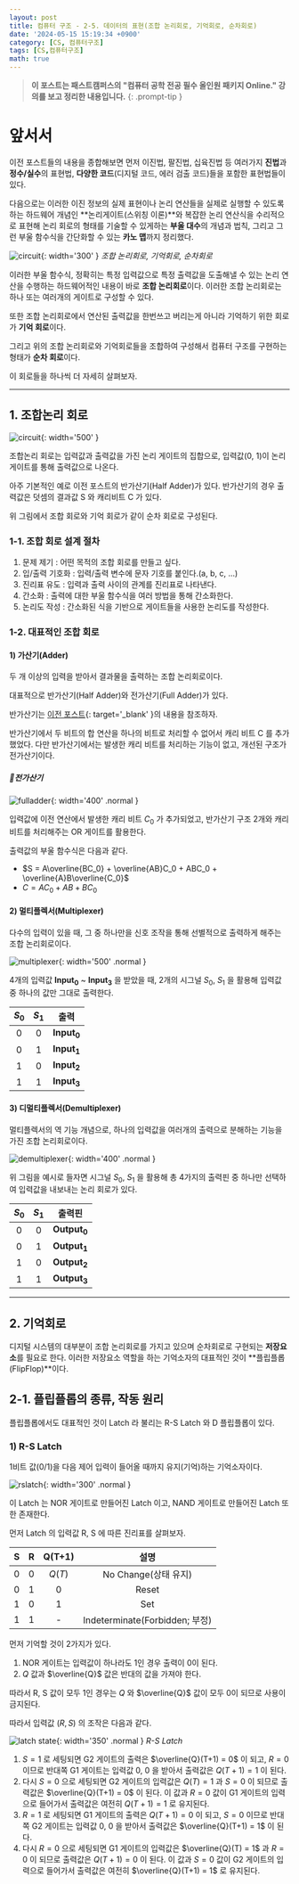 ```yaml
---
layout: post
title: 컴퓨터 구조 - 2-5. 데이터의 표현(조합 논리회로, 기억회로, 순차회로)
date: '2024-05-15 15:19:34 +0900'
category: [CS, 컴퓨터구조]
tags: [CS,컴퓨터구조]
math: true
---
```


> **이 포스트는 패스트캠퍼스의 "컴퓨터 공학 전공 필수 올인원 패키지 Online." 강의를 보고 정리한 내용입니다.**
{: .prompt-tip }

# 앞서서
이전 포스트들의 내용을 종합해보면 먼저 이진법, 팔진법, 십육진법 등 여러가지 **진법**과 **정수/실수**의 표현법, **다양한 코드**(디지털 코드, 에러 검출 코드)들을 포함한 표현법들이 있다.

다음으로는 이러한 이진 정보의 실제 표현이나 논리 연산들을 실제로 실행할 수 있도록 하는 하드웨어 개념인 **논리게이트(스위칭 이론)**와 복잡한 논리 연산식을 수리적으로 표현해 논리 회로의 형태를 기술할 수 있게하는 **부울 대수**의 개념과 법칙, 그리고 그런 부울 함수식을 간단화할 수 있는 **카노 맵**까지 정리했다.

![circuit](/assets/img/captures/1_circuit.png){: width='300' }
_조합 논리회로, 기억회로, 순차회로_

이러한 부울 함수식, 정확히는 특정 입력값으로 특정 출력값을 도출해낼 수 있는 논리 연산을 수행하는 하드웨어적인 내용이 바로 **조합 논리회로**이다. 이러한 조합 논리회로는 하나 또는 여러개의 게이트로 구성할 수 있다.

또한 조합 논리회로에서 연산된 출력값을 한번쓰고 버리는게 아니라 기억하기 위한 회로가 **기억 회로**이다.

그리고 위의 조합 논리회로와 기억회로들을 조합하여 구성해서 컴퓨터 구조를 구현하는 형태가 **순차 회로**이다.

이 회로들을 하나씩 더 자세히 살펴보자.

---

## 1. 조합논리 회로
![circuit](/assets/img/captures/2_circuit.png){: width='500' }

조합논리 회로는 입력값과 출력값을 가진 논리 게이트의 집합으로, 입력값(0, 1)이 논리 게이트를 통해 출력값으로 나온다.

아주 기본적인 예로 이전 포스트의 반가산기(Half Adder)가 있다. 반가산기의 경우 출력값은 덧셈의 결과값 S 와 캐리비트 C 가 있다.

위 그림에서 조합 회로와 기억 회로가 같이 순차 회로로 구성된다.

### 1-1. 조합 회로 설계 절차
1. 문제 제기 : 어떤 목적의 조합 회로를 만들고 싶다.
2. 입/출력 기호화 : 입력/출력 변수에 문자 기호를 붙인다.(a, b, c, ...)
3. 진리표 유도 : 입력과 출력 사이의 관계를 진리표로 나타낸다.
4. 간소화 : 출력에 대한 부울 함수식을 여러 방법을 통해 간소화한다.
5. 논리도 작성 : 간소화된 식을 기반으로 게이트들을 사용한 논리도를 작성한다.

### 1-2. 대표적인 조합 회로
#### 1) 가산기(Adder)
두 개 이상의 입력을 받아서 결과물을 출력하는 조합 논리회로이다.

대표적으로 반가산기(Half Adder)와 전가산기(Full Adder)가 있다.

반가산기는 [이전 포스트](/posts/%EC%BB%B4%ED%93%A8%ED%84%B0-%EA%B5%AC%EC%A1%B0-2-4-%EB%8D%B0%EC%9D%B4%ED%84%B0%EC%9D%98-%ED%91%9C%ED%98%84-%EB%85%BC%EB%A6%AC-%EA%B2%8C%EC%9D%B4%ED%8A%B8-%EB%B6%80%EC%9A%B8-%EB%8C%80%EC%88%98-%EC%B9%B4%EB%85%B8-%EB%A7%B5/#1-1bit-%EB%8D%A7%EC%85%88%EB%B0%98-%EA%B0%80%EC%82%B0%EA%B8%B0){: target='_blank' }의 내용을 참조하자.

반가산기에서 두 비트의 합 연산을 하나의 비트로 처리할 수 없어서 캐리 비트 C 를 추가했었다. 다만 반가산기에서는 발생한 캐리 비트를 처리하는 기능이 없고, 개선된 구조가 전가산기이다.

##### 🔹전가산기
![fulladder](/assets/img/captures/3_fulladder.png){: width='400' .normal }

입력값에 이전 연산에서 발생한 캐리 비트 $C_0$ 가 추가되었고, 반가산기 구조 2개와 캐리 비트를 처리해주는 OR 게이트를 활용한다.

출력값의 부울 함수식은 다음과 같다.

- $S = A\overline{BC_0} + \overline{AB}C_0 + ABC_0 + \overline{A}B\overline{C_0}$
- $C = AC_0 + AB + BC_0$

#### 2) 멀티플렉서(Multiplexer)
다수의 입력이 있을 때, 그 중 하나만을 신호 조작을 통해 선별적으로 출력하게 해주는 조합 논리회로이다.

![multiplexer](/assets/img/captures/4_multiplexer.png){: width='500' .normal }

4개의 입력값 $\mathbf{Input_0}$ ~ $\mathbf{Input_3}$ 을 받았을 때, 2개의 시그널 $S_0$, $S_1$ 을 활용해 입력값 중 하나의 값만 그대로 출력한다.

|$S_0$|$S_1$|출력|
|:-:|:-:|:-:|
|0|0|$\mathbf{Input_0}$|
|0|1|$\mathbf{Input_1}$|
|1|0|$\mathbf{Input_2}$|
|1|1|$\mathbf{Input_3}$|

#### 3) 디멀티플렉서(Demultiplexer)
멀티플렉서의 역 기능 개념으로, 하나의 입력값을 여러개의 출력으로 분해하는 기능을 가진 조합 논리회로이다.

![demultiplexer](/assets/img/captures/5_demultiplexer.png){: width='400' .normal }

위 그림을 예시로 들자면 시그널 $S_0$, $S_1$ 을 활용해 총 4가지의 출력핀 중 하나만 선택하여 입력값을 내보내는 논리 회로가 있다.

|$S_0$|$S_1$|출력핀|
|:-:|:-:|:-:|
|0|0|$\mathbf{Output_0}$|
|0|1|$\mathbf{Output_1}$|
|1|0|$\mathbf{Output_2}$|
|1|1|$\mathbf{Output_3}$|

---

## 2. 기억회로
디지털 시스템의 대부분이 조합 논리회로를 가지고 있으며 순차회로로 구현되는 **저장요소**를 필요로 한다. 이러한 저장요소 역할을 하는 기억소자의 대표적인 것이 **플립플롭(FlipFlop)**이다.

## 2-1. 플립플롭의 종류, 작동 원리
플립플롭에서도 대표적인 것이 Latch 라 불리는 R-S Latch 와 D 플립플롭이 있다.

### 1) R-S Latch
1비트 값(0/1)을 다음 제어 입력이 들어올 때까지 유지(기억)하는 기억소자이다.

![rslatch](/assets/img/captures/6_rslatch.png){: width='300' .normal }

이 Latch 는 NOR 게이트로 만들어진 Latch 이고, NAND 게이트로 만들어진 Latch 또한 존재한다.

먼저 Latch 의 입력값 R, S 에 따른 진리표를 살펴보자.

|S|R|Q(T+1)|설명|
|:-:|:-:|:-:|:-:|
|0|0|$Q(T)$|No Change(상태 유지)|
|0|1|0|Reset|
|1|0|1|Set|
|1|1|-|Indeterminate(Forbidden; 부정)|

먼저 기억할 것이 2가지가 있다.

1. NOR 게이트는 입력값이 하나라도 1인 경우 출력이 0이 된다.
2. $Q$ 값과 $\overline{Q}$ 값은 반대의 값을 가져야 한다.

따라서 R, S 값이 모두 1인 경우는 $Q$ 와 $\overline{Q}$ 값이 모두 0이 되므로 사용이 금지된다.

따라서 입력값 $(R, S)$ 의 조작은 다음과 같다.

![latch state](/assets/img/captures/7_latchstate.png){: width='350' .normal }
<em style='width: 350px;'>R-S Latch</em>

1. $S = 1$ 로 세팅되면 G2 게이트의 출력은 $\overline{Q}(T+1) = 0$ 이 되고, $R = 0$ 이므로 반대쪽 G1 게이트는 입력값 0, 0 을 받아서 출력값은 $Q(T+1) = 1$ 이 된다.
2. 다시 $S = 0$ 으로 세팅되면 G2 게이트의 입력값은 $Q(T) = 1$ 과 $S = 0$ 이 되므로 출력값은 $\overline{Q}(T+1) = 0$ 이 된다. 이 값과 $R = 0$ 값이 G1 게이트의 입력으로 들어가서 출력값은 여전히 $Q(T+1) = 1$ 로 유지된다.
3. $R = 1$ 로 세팅되면 G1 게이트의 출력은 $Q(T+1) = 0$ 이 되고, $S = 0$ 이므로 반대쪽 G2 게이트는 입력값 0, 0 을 받아서 출력값은 $\overline{Q}(T+1) = 1$ 이 된다.
4. 다시 $R = 0$ 으로 세팅되면 G1 게이트의 입력값은 $\overline{Q}(T) = 1$ 과 $R = 0$ 이 되므로 출력값은 $Q(T+1) = 0$ 이 된다. 이 값과 $S = 0$ 값이 G2 게이트의 입력으로 들어가서 출력값은 여전히 $\overline{Q}(T+1) = 1$ 로 유지된다.